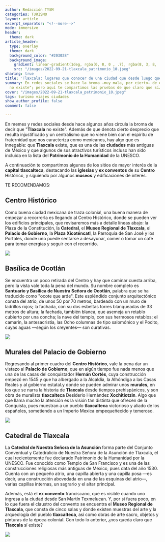 ```yaml
---
author: Redacción TYSM
categories: TURISMO
layout: article
excerpt_separator: "<!--more-->"
mode: immersive
header:
  theme: dark
article_header:
  type: overlay
  theme: dark
  background_color: "#203028"
  background_image:
    gradient: linear-gradient(1deg, rgba(0, 0, 0 , .7), rgba(8, 3, 8, .9))
    src: "/images/2022-09-21-tlaxcala_patrimonio_10.jpeg"
sharing: true
title: 'Tlaxcala: lugares que conocer de una ciudad que desde luego que existe'
summary: En redes sociales se hace la broma —muy mala, por cierto— de que "Tlaxcala
  no existe"; pero aquí te compartimos las pruebas de que claro que sí…
cover: "/images/2022-09-21-tlaxcala_patrimonio_10.jpeg"
tags: turismo viajes ciudades
show_author_profile: false
comment: false

---
```

En memes y redes sociales desde hace algunos años circula la broma de decir que "**Tlaxcala** no existe". Además de que denota cierto desprecio que resulta injustificado y un centralismo que no viene bien con el espíritu de fraternidad que nos caracteriza como mexicanos, hay algo que es innegable: que **Tlaxcala** existe, que es una de las **ciudades** más antiguas de México y que algunos de sus atractivos turísticos incluso han sido incluida en la lista del **Patrimonio de la Humanidad** de la UNESCO. 

A continuación te compartimos algunos de los sitios de mayor interés de la **capital tlaxcalteca**, destacando las **iglesias** y **ex conventos** de su **Centro** Histórico, y siguiendo por algunos **museos** y edificaciones de interés.

TE RECOMENDAMOS:

## Centro Histórico

Como buena ciudad mexicana de traza colonial, una buena manera de empezar a recorrerla es llegando al Centro Histórico, donde se pueden ver los edificios principales, que revisaremos más a detalle líneas abajo: la Plaza de la Constitución, la **Catedral**, el **Museo Regional de Tlaxcala**, el **Palacio de Gobierno**, la **Plaza Xicoténcatl**, la Parroquia de San José y los Portales, donde uno puede sentarse a desayunar, comer o tomar un café para tomar energías y seguir con el recorrido.

![](https://upload.wikimedia.org/wikipedia/commons/thumb/8/88/Centro%2C_Tlaxcala_de_Xicoht%C3%A9ncatl%2C_Tlax.%2C_Mexico_-_panoramio_%2855%29.jpg/1024px-Centro%2C_Tlaxcala_de_Xicoht%C3%A9ncatl%2C_Tlax.%2C_Mexico_-_panoramio_%2855%29.jpg)

## Basílica de Ocotlán

Se encuentra un poco retirada del Centro y hay que caminar cuesta arriba, pero la vista vale toda la pena del mundo. Su nombre completo es **Santuario y Basílica de Nuestra Señora de Ocotlán**, palabra que se ha traducido como "ocote que arde". Este espléndido conjunto arquitectónico consta del atrio, de unos 50 por 70 metros, bardeado con un muro de ladrillos rojos; la fachada, con su dos esbeltas torres blanqueadas de 33 metros de altura; la fachada, también blanca, que asemeja un retablo cubierto por una concha; la nave del templo, con sus hermosos retablos; el camarín, la antesacristía, las Ocho columnas de tipo salomónico y el Pocito, cuyas aguas —según los creyentes— son curativas.

![](https://upload.wikimedia.org/wikipedia/commons/thumb/9/92/BasilicadeOcotlan.jpg/1024px-BasilicadeOcotlan.jpg)

## Murales del Palacio de Gobierno

Regresando al primer cuadro del **Centro Histórico**, vale la pena dar un vistazo al **Palacio de Gobierno**, que en algún tiempo fue nada menos que una de las casas del conquistador **Hernán Cortés**, cuya construcción empezó en 1545 y que ha albergado a la Alcaldía, la Alhóndiga a las Casas Reales y al gobierno estatal.y donde se pueden admirar unos **murales**, en los que se narra la historia de **Tlaxcala** desde tiempos prehispánicos, y son obra de muralista **tlaxcalteca** Desiderio Hernández **Xochitiotzin**. Algo que que llama mucho la atención es la visión tan distinta que ofrecen de la Conquista, pues muestran a un pueblo **tlaxcalteca** victorioso y aliado de los españoles, sometiendo a un Imperio Mexica empequeñecido y temeroso.

![](https://upload.wikimedia.org/wikipedia/commons/thumb/d/dd/Palacio_de_Gobierno_de_Tlaxcala_-_Mayo_2019_%283%29.jpg/1024px-Palacio_de_Gobierno_de_Tlaxcala_-_Mayo_2019_%283%29.jpg)

## Catedral de Tlaxcala

La **Catedral de Nuestra Señora de la Asunción** forma parte del Conjunto Conventual y Catedralicio de Nuestra Señora de la Asunción de Tlaxcala, el cual recientemente fue declarado Patrimonio de la Humanidad por la UNESCO. Fue conocido como Templo de San Francisco y es una de las construcciones religiosas más antiguas de México, pues data del año 1530. Cuenta con un pequeño atrio, una capilla abierta y una capilla posa —es decir, una construcción abovedada en una de las esquinas del atrio—, varias capillas internas, un sagrario y el altar principal. 

Además, está el **ex convento** franciscano, que es visible cuando uno ingresa a la ciudad desde San Martín Texmelucan. Y, por si fuera poco, en lo que fuera el claustro del convento se encuentra el **Museo Regional de Tlaxcala**, que consta de cinco salas y donde existen muestras del arte y la arqueología del pueblo **tlaxcalteca**, así como obras de arte sacro, objetos y pinturas de la época colonial. Con todo lo anterior, ¿nos queda claro que **Tlaxcala** sí existe?

![](https://upload.wikimedia.org/wikipedia/commons/thumb/7/79/Templo_y_Ex_Convento_de_San_Francisco_de_la_Asunci%C3%B3n_de_Nuestra_Se%C3%B1ora%2C_Tlaxcala%2C_Tlax._M%C3%A9xico..JPG/1024px-Templo_y_Ex_Convento_de_San_Francisco_de_la_Asunci%C3%B3n_de_Nuestra_Se%C3%B1ora%2C_Tlaxcala%2C_Tlax._M%C3%A9xico..JPG)